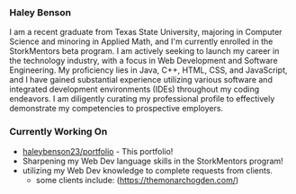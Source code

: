 ### Haley Benson

I am a recent graduate from Texas State University, majoring in Computer Science and minoring in Applied Math, and I'm currently enrolled in the StorkMentors beta program. I am actively seeking to launch my career in the technology industry, with a focus in Web Development and Software Engineering. My proficiency lies in Java, C++, HTML, CSS, and JavaScript, and I have gained substantial experience utilizing various software and integrated development environments (IDEs) throughout my coding endeavors. I am diligently curating my professional profile to effectively demonstrate my competencies to prospective employers.

### Currently Working On

- [haleybenson23/portfolio](https://github.com/haleybenson23/portfolio) - This portfolio!
- Sharpening my Web Dev language skills in the StorkMentors program!
- utilizing my Web Dev knowledge to complete requests from clients.
    - some clients include: (https://themonarchogden.com/)